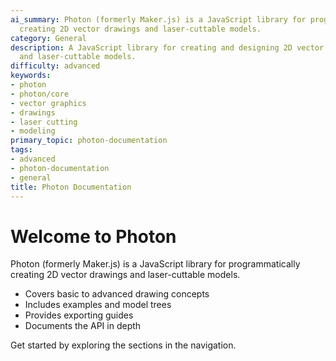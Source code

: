```yaml
---
ai_summary: Photon (formerly Maker.js) is a JavaScript library for programmatically
  creating 2D vector drawings and laser-cuttable models.
category: General
description: A JavaScript library for creating and designing 2D vector graphics, drawings,
  and laser-cuttable models.
difficulty: advanced
keywords:
- photon
- photon/core
- vector graphics
- drawings
- laser cutting
- modeling
primary_topic: photon-documentation
tags:
- advanced
- photon-documentation
- general
title: Photon Documentation
---
```

# Welcome to Photon

Photon (formerly Maker.js) is a JavaScript library for programmatically creating 2D vector drawings and laser-cuttable models.

- Covers basic to advanced drawing concepts
- Includes examples and model trees
- Provides exporting guides
- Documents the API in depth

Get started by exploring the sections in the navigation.
